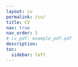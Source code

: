 ```yaml
---
layout: cv
permalink: /cv/
title: CV
nav: true
nav_order: 1
# cv_pdf: example_pdf.pdf
description:
toc:
  sidebar: left
---
```

